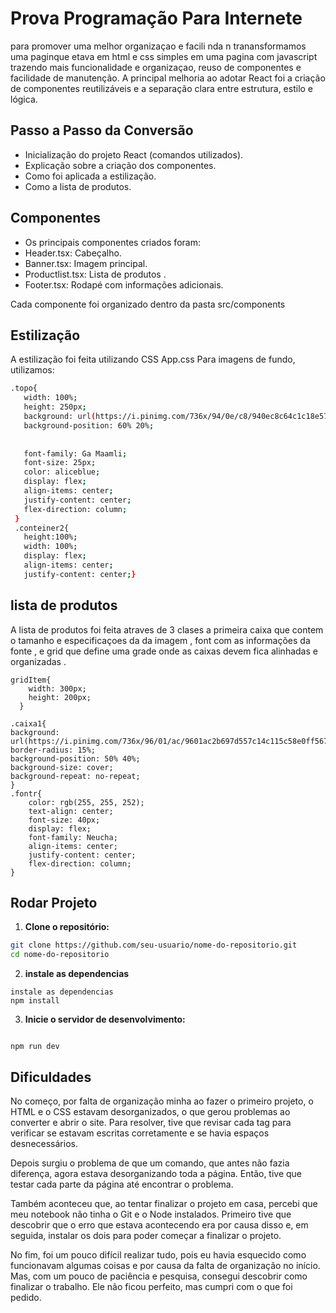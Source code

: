 # Prova Programação Para Internete 

para promover uma melhor organizaçao e facili nda n tranansformamos uma paginque etava em html e css simples em uma pagina com javascript trazendo mais funcionalidade e organizaçao, reuso de componentes e facilidade de manutenção. A principal melhoria ao adotar React foi a criação de componentes reutilizáveis e a separação clara entre estrutura, estilo e lógica.



## Passo a Passo da Conversão

- Inicialização do projeto React (comandos utilizados).
- Explicação sobre a criação dos componentes.
- Como foi aplicada a estilização.
- Como a lista de produtos.








## Componentes



- Os principais componentes criados foram:
- Header.tsx: Cabeçalho.
- Banner.tsx: Imagem principal.
- Productlist.tsx: Lista de produtos .
- Footer.tsx: Rodapé com informações adicionais.

Cada componente foi organizado dentro da pasta src/components



## Estilização 

A estilização foi feita utilizando CSS  App.css  Para imagens de fundo, utilizamos:



```sh
.topo{
   width: 100%;
   height: 250px;
   background: url(https://i.pinimg.com/736x/94/0e/c8/940ec8c64c1c18e57d72f39c7e9b9250.jpg) ;
   background-position: 60% 20%;
   
   
   font-family: Ga Maamli;
   font-size: 25px;
   color: aliceblue;
   display: flex;
   align-items: center;
   justify-content: center; 
   flex-direction: column;
 }
 .conteiner2{
   height:100%;
   width: 100%;
   display: flex;
   align-items: center;
   justify-content: center;}
```



## lista de produtos 

A lista de produtos foi feita atraves de 3 clases a primeira caixa que contem o tamanho e especificaçoes da da imagem , font com as informações da fonte , e grid  que define uma grade onde as caixas devem fica alinhadas e organizadas .
```.
gridItem{
    width: 300px;
    height: 200px;
  }
  
.caixa1{
background: url(https://i.pinimg.com/736x/96/01/ac/9601ac2b697d557c14c115c58e0ff567.jpg);
border-radius: 15%;
background-position: 50% 40%;
background-size: cover;
background-repeat: no-repeat;
}
.fontr{ 
    color: rgb(255, 255, 252);
    text-align: center;
    font-size: 40px;
    display: flex;
    font-family: Neucha;
    align-items: center;
    justify-content: center; 
    flex-direction: column;
}
```

## Rodar Projeto
1. **Clone o repositório:**
```bash
git clone https://github.com/seu-usuario/nome-do-repositorio.git
cd nome-do-repositorio

```
2. **instale as dependencias**
```
instale as dependencias
npm install
```
3. **Inicie o servidor de desenvolvimento:**
```

npm run dev
```
## Dificuldades 
No começo, por falta de organização minha ao fazer o primeiro projeto, o HTML e o CSS estavam desorganizados, o que gerou problemas ao converter e abrir o site. Para resolver, tive que revisar cada tag para verificar se estavam escritas corretamente e se havia espaços desnecessários.

Depois surgiu o problema de que um comando, que antes não fazia diferença, agora estava desorganizando toda a página. Então, tive que testar cada parte da página até encontrar o problema.

Também aconteceu que, ao tentar finalizar o projeto em casa, percebi que meu notebook não tinha o Git e o Node instalados. Primeiro tive que descobrir que o erro que estava acontecendo era por causa disso e, em seguida, instalar os dois para poder começar a finalizar o projeto.

No fim, foi um pouco difícil realizar tudo, pois eu havia esquecido como funcionavam algumas coisas e por causa da falta de organização no início. Mas, com um pouco de paciência e pesquisa, consegui descobrir como finalizar o trabalho. Ele não ficou perfeito, mas cumpri com o que foi pedido.
